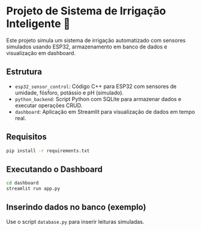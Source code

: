 # Projeto de Sistema de Irrigação Inteligente 🌱

Este projeto simula um sistema de irrigação automatizado com sensores simulados usando ESP32, armazenamento em banco de dados e visualização em dashboard.

## Estrutura

- `esp32_sensor_control`: Código C++ para ESP32 com sensores de umidade, fósforo, potássio e pH (simulado).
- `python_backend`: Script Python com SQLite para armazenar dados e executar operações CRUD.
- `dashboard`: Aplicação em Streamlit para visualização de dados em tempo real.

## Requisitos

```bash
pip install -r requirements.txt
```

## Executando o Dashboard

```bash
cd dashboard
streamlit run app.py
```

## Inserindo dados no banco (exemplo)

Use o script `database.py` para inserir leituras simuladas.
